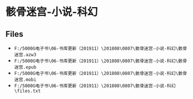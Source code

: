 # 骸骨迷宫-小说-科幻

## Files

- `F:/5000G电子书\06-书库更新（201911）\201808\0807\骸骨迷宫-小说-科幻\骸骨迷宫.azw3`
- `F:/5000G电子书\06-书库更新（201911）\201808\0807\骸骨迷宫-小说-科幻\骸骨迷宫.epub`
- `F:/5000G电子书\06-书库更新（201911）\201808\0807\骸骨迷宫-小说-科幻\骸骨迷宫.mobi`
- `F:/5000G电子书\06-书库更新（201911）\201808\0807\骸骨迷宫-小说-科幻\files.txt`
